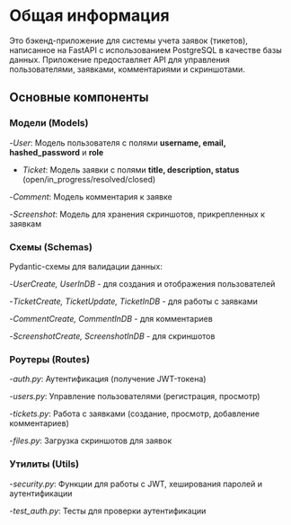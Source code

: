 # Общая информация #
Это бэкенд-приложение для системы учета заявок (тикетов), написанное на FastAPI с использованием PostgreSQL в качестве базы данных. Приложение предоставляет API для управления пользователями, заявками, комментариями и скриншотами.

## Основные компоненты ##
### Модели (Models) ###
-_User_: Модель пользователя с полями __username, email, hashed_password__ и __role__

- _Ticket_: Модель заявки с полями __title, description, status__ (open/in_progress/resolved/closed)

-_Comment_: Модель комментария к заявке

-_Screenshot_: Модель для хранения скриншотов, прикрепленных к заявкам

### Схемы (Schemas) ###
Pydantic-схемы для валидации данных:

-_UserCreate, UserInDB_ - для создания и отображения пользователей

-_TicketCreate, TicketUpdate, TicketInDB_ - для работы с заявками

-_CommentCreate, CommentInDB_ - для комментариев

-_ScreenshotCreate, ScreenshotInDB_ - для скриншотов

### Роутеры (Routes) ###
-_auth.py_: Аутентификация (получение JWT-токена)

-_users.py_: Управление пользователями (регистрация, просмотр)

-_tickets.py_: Работа с заявками (создание, просмотр, добавление комментариев)

-_files.py_: Загрузка скриншотов для заявок

### Утилиты (Utils) ###
-_security.py_: Функции для работы с JWT, хеширования паролей и аутентификации

-_test_auth.py_: Тесты для проверки аутентификации
